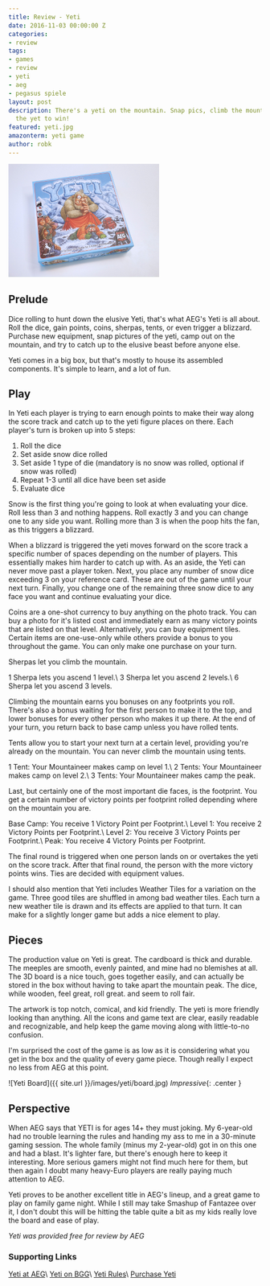 ```yaml
---
title: Review - Yeti
date: 2016-11-03 00:00:00 Z
categories:
- review
tags:
- games
- review
- yeti
- aeg
- pegasus spiele
layout: post
description: There's a yeti on the mountain. Snap pics, climb the mountain, and find
  the yet to win!
featured: yeti.jpg
amazonterm: yeti game
author: robk
---
```


<img src="/images/yeti/box.jpg" alt="Yeti Box" width="300" class="float-right" />

<h2>Prelude</h2>

Dice rolling to hunt down the elusive Yeti, that's what AEG's Yeti is all about. Roll the dice, gain points, coins, sherpas, tents, or even trigger a blizzard. Purchase new equipment, snap pictures of the yeti, camp out on the mountain, and try to catch up to the elusive beast before anyone else.

Yeti comes in a big box, but that's mostly to house its assembled components. It's simple to learn, and a lot of fun.

<h2>Play</h2>

In Yeti each player is trying to earn enough points to make their way along the score track and catch up to the yeti figure places on there. Each player's turn is broken up into 5 steps:

1. Roll the dice
2. Set aside snow dice rolled
3. Set aside 1 type of die (mandatory is no snow was rolled, optional if snow was rolled)
4. Repeat 1-3 until all dice have been set aside
5. Evaluate dice

Snow is the first thing you're going to look at when evaluating your dice. Roll less than 3 and nothing happens. Roll exactly 3 and you can change one to any side you want. Rolling more than 3 is when the poop hits the fan, as this triggers a blizzard.

When a blizzard is triggered the yeti moves forward on the score track a specific number of spaces depending on the number of players. This essentially makes him harder to catch up with. As an aside, the Yeti can never move past a player token. Next, you place any number of snow dice exceeding 3 on your reference card. These are out of the game until your next turn. Finally, you change one of the remaining three snow dice to any face you want and continue evaluating your dice.

Coins are a one-shot currency to buy anything on the photo track. You can buy a photo for it's listed cost and immediately earn as many victory points that are listed on that level. Alternatively, you can buy equipment tiles. Certain items are one-use-only while others provide a bonus to you throughout the game. You can only make one purchase on your turn.

Sherpas let you climb the mountain.

1 Sherpa lets you ascend 1 level.\\
3 Sherpa let you ascend 2 levels.\\
6 Sherpa let you ascend 3 levels.

Climbing the mountain earns you bonuses on any footprints you roll. There's also a bonus waiting for the first person to make it to the top, and lower bonuses for every other person who makes it up there. At the end of your turn, you return back to base camp unless you have rolled tents.

Tents allow you to start your next turn at a certain level, providing you're already on the mountain. You can never climb the mountain using tents.

1 Tent: Your Mountaineer makes camp on level 1.\\
2 Tents: Your Mountaineer makes camp on level 2.\\
3 Tents: Your Mountaineer makes camp the peak.

Last, but certainly one of the most important die faces, is the footprint. You get a certain number of victory points per footprint rolled depending where on the mountain you are.

Base Camp: You receive 1 Victory Point per Footprint.\\
Level 1: You receive 2 Victory Points per Footprint.\\
Level 2: You receive 3 Victory Points per Footprint.\\
Peak: You receive 4 Victory Points per Footprint.

The final round is triggered when one person lands on or overtakes the yeti on the score track. After that final round, the person with the more victory points wins. Ties are decided with equipment values.

I should also mention that Yeti includes Weather Tiles for a variation on the game. Three good tiles are shuffled in among bad weather tiles. Each turn a new weather tile is drawn and its effects are applied to that turn. It can make for a slightly longer game but adds a nice element to play.

<h2>Pieces</h2>

The production value on Yeti is great. The cardboard is thick and durable. The meeples are smooth, evenly painted, and mine had no blemishes at all. The 3D board is a nice touch, goes together easily, and can actually be stored in the box without having to take apart the mountain peak. The dice, while wooden, feel great, roll great. and seem to roll fair.

The artwork is top notch, comical, and kid friendly. The yeti is more friendly looking than anything. All the icons and game text are clear, easily readable and recognizable, and help keep the game moving along with little-to-no confusion.

I'm surprised the cost of the game is as low as it is considering what you get in the box and the quality of every game piece. Though really I expect no less from AEG at this point.

![Yeti Board]({{ site.url }}/images/yeti/board.jpg)
*Impressive*{: .center }

<h2>Perspective</h2>

When AEG says that YETI is for ages 14+ they must joking. My 6-year-old had no trouble learning the rules and handing my ass to me in a 30-minute gaming session. The whole family (minus my 2-year-old) got in on this one and had a blast. It's lighter fare, but there's enough here to keep it interesting. More serious gamers might not find much here for them, but then again I doubt many heavy-Euro players are really paying much attention to AEG.

Yeti proves to be another excellent title in AEG's lineup, and a great game to play on family game night. While I still may take Smashup of Fantazee over it, I don't doubt this will be hitting the table quite a bit as my kids really love the board and ease of play.

*Yeti was provided free for review by AEG*

<h3>Supporting Links</h3>

[Yeti at AEG](https://www.alderac.com/yeti/)\\
[Yeti on BGG](https://boardgamegeek.com/boardgame/189294/yeti)\\
[Yeti Rules](https://boardgamegeek.com/filepage/131370/yeti-english-rules)\\
[Purchase Yeti](https://www.amazon.com/gp/product/B01IHOUW1M/ref=as_li_tl?ie=UTF8&camp=1789&creative=9325&creativeASIN=B01IHOUW1M&linkCode=as2&tag=pawnsperspect-20&linkId=738eb04c9f0c2ff2589e6f0e137bda4e)
